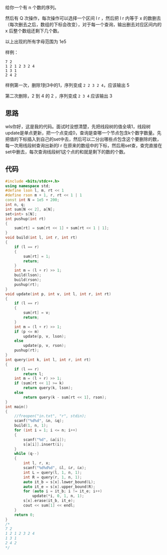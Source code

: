 给你一个有 n 个数的序列。

然后有 Q 次操作，每次操作可以选择一个区间 l r ，然后把 l r 内等于 x 的数删去（每次删去之后，数组的下标会改变），对于每一个查询，输出删去对应区间内的 x 后整个数组还剩下几个数。

以上出现的所有字母范围为  1e5

样例：

```
7 2
1 2 1 2 3 2 4
1 3 1
2 4 2
```

样例第一次，删除1到3中的1，序列变成 `2 2 3 2 4`，应该输出 5

第二次删除，2 到 4 的 2 ，序列变成 `2 3 4` 应该输出 3

## 思路

wls你好，这是我的代码。面试时没想清楚，先把线段树的值全填1，线段树update是单点更新，把一个点变成0，查询是查哪一个节点包含k个数字数量。先把值的下标插入到自己的set中去，然后可以二分出哪些点包含这个要删除的数，每一次用线段树查询出新的l r 在原来的数组中的下标，然后用set查，查完直接在set中删去，每次查询线段树1这个点的和就是剩下的数的个数。

## 代码

```cpp
#include <bits/stdc++.h>
using namespace std;
#define lson l, m, rt << 1
#define rson m + 1, r, rt << 1 | 1
const int N = 1e5 + 200;
int n, q;
int sum[N << 2], a[N];
set<int> s[N];
int pushup(int rt)
{
    sum[rt] = sum[rt << 1] + sum[rt << 1 | 1];
}
void build(int l, int r, int rt)
{
    if (l == r)
    {
        sum[rt] = 1;
        return;
    }
    int m = (l + r) >> 1;
    build(lson);
    build(rson);
    pushup(rt);
}
void update(int p, int v, int l, int r, int rt)
{
    if (l == r)
    {
        sum[rt] = v;
        return;
    }
    int m = (l + r) >> 1;
    if (p <= m)
        update(p, v, lson);
    else
        update(p, v, rson);
    pushup(rt);
}
int query(int k, int l, int r, int rt)
{
    if (l == r)
        return l;
    int m = (l + r) >> 1;
    if (sum[rt << 1] >= k)
        return query(k, lson);
    else
        return query(k - sum[rt << 1], rson);
}
int main()
{
    //freopen("in.txt", "r", stdin);
    scanf("%d%d", &n, &q);
    build(1, n, 1);
    for (int i = 1; i <= n; i++)
    {
        scanf("%d", &a[i]);
        s[a[i]].insert(i);
    }
    while (q--)
    {
        int l, r, x;
        scanf("%d%d%d", &l, &r, &x);
        int L = query(l, 1, n, 1);
        int R = query(r, 1, n, 1);
        auto it_b = s[x].lower_bound(L);
        auto it_e = s[x].upper_bound(R);
        for (auto i = it_b; i != it_e; i++)
            update(*i, 0, 1, n, 1);
        s[x].erase(it_b, it_e);
        cout << sum[1] << endl;
    }
    return 0;
}
/*
7 2
1 2 1 2 3 2 4
1 3 1
2 4 2
*/
```

